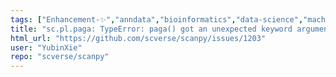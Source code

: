 ```yaml
---
tags: ["Enhancement-✨","anndata","bioinformatics","data-science","machine-learning","python","scanpy","scverse","transcriptomics","visualize-data"]
title: "sc.pl.paga: TypeError: paga() got an unexpected keyword argument 'ncols'"
html_url: "https://github.com/scverse/scanpy/issues/1203"
user: "YubinXie"
repo: "scverse/scanpy"
---
```


